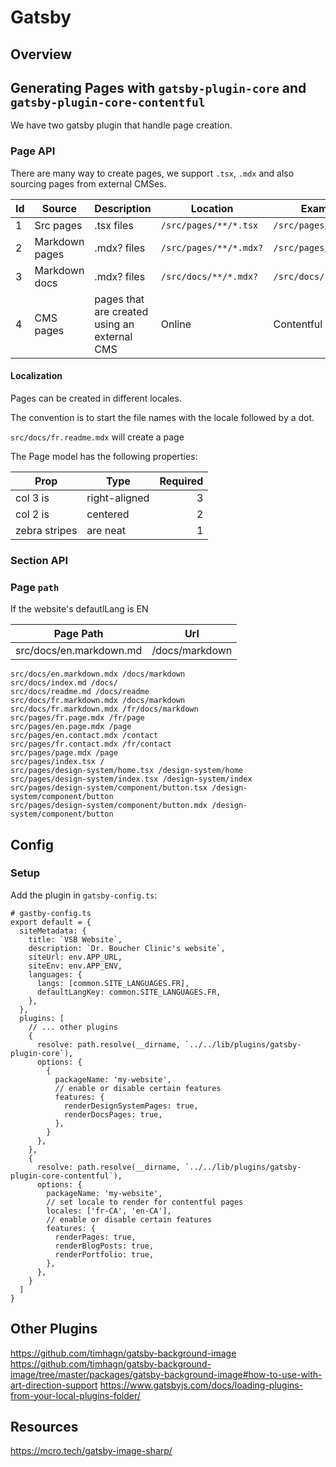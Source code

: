 # Gatsby

## Overview

## Generating Pages with `gatsby-plugin-core` and `gatsby-plugin-core-contentful`

We have two gatsby plugin that handle page creation.

### Page API

There are many way to create pages, we support `.tsx`, `.mdx` and also sourcing pages from external CMSes.

| Id  | Source         | Description                                  | Location               | Example               |
| --- | -------------- | -------------------------------------------- | ---------------------- | --------------------- |
| 1   | Src pages      | .tsx files                                   | `/src/pages/**/*.tsx`  | `/src/pages/404.tsx`  |
| 2   | Markdown pages | .mdx? files                                  | `/src/pages/**/*.mdx?` | `/src/pages/404.mdx`  |
| 3   | Markdown docs  | .mdx? files                                  | `/src/docs/**/*.mdx?`  | `/src/docs/readme.md` |
| 4   | CMS pages      | pages that are created using an external CMS | Online                 | Contentful page       |

#### Localization

Pages can be created in different locales.

The convention is to start the file names with the locale followed by a dot.

`src/docs/fr.readme.mdx` will create a page

The Page model has the following properties:

| Prop          | Type          | Required |
| ------------- | ------------- | -------: |
| col 3 is      | right-aligned |        3 |
| col 2 is      | centered      |        2 |
| zebra stripes | are neat      |        1 |

### Section API

### Page `path`

If the website's defautlLang is EN

| Page Path               | Url            |
| ----------------------- | -------------- |
| src/docs/en.markdown.md | /docs/markdown |

```
src/docs/en.markdown.mdx /docs/markdown
src/docs/index.md /docs/
src/docs/readme.md /docs/readme
src/docs/fr.markdown.mdx /docs/markdown
src/docs/fr.markdown.mdx /fr/docs/markdown
src/pages/fr.page.mdx /fr/page
src/pages/en.page.mdx /page
src/pages/en.contact.mdx /contact
src/pages/fr.contact.mdx /fr/contact
src/pages/page.mdx /page
src/pages/index.tsx /
src/pages/design-system/home.tsx /design-system/home
src/pages/design-system/index.tsx /design-system/index
src/pages/design-system/component/button.tsx /design-system/component/button
src/pages/design-system/component/button.mdx /design-system/component/button
```

## Config

### Setup

Add the plugin in `gatsby-config.ts`:

```tsx
# gastby-config.ts
export default = {
  siteMetadata: {
    title: `VSB Website`,
    description: `Dr. Boucher Clinic's website`,
    siteUrl: env.APP_URL,
    siteEnv: env.APP_ENV,
    languages: {
      langs: [common.SITE_LANGUAGES.FR],
      defaultLangKey: common.SITE_LANGUAGES.FR,
    },
  },
  plugins: [
    // ... other plugins
    {
      resolve: path.resolve(__dirname, `../../lib/plugins/gatsby-plugin-core`),
      options: {
        {
          packageName: 'my-website',
          // enable or disable certain features
          features: {
            renderDesignSystemPages: true,
            renderDocsPages: true,
          },
        }
      },
    },
    {
      resolve: path.resolve(__dirname, `../../lib/plugins/gatsby-plugin-core-contentful`),
      options: {
        packageName: 'my-website',
        // set locale to render for contentful pages
        locales: ['fr-CA', 'en-CA'],
        // enable or disable certain features
        features: {
          renderPages: true,
          renderBlogPosts: true,
          renderPortfolio: true,
        },
      },
    }
  ]
}

```

## Other Plugins

https://github.com/timhagn/gatsby-background-image
https://github.com/timhagn/gatsby-background-image/tree/master/packages/gatsby-background-image#how-to-use-with-art-direction-support
https://www.gatsbyjs.com/docs/loading-plugins-from-your-local-plugins-folder/

## Resources

https://mcro.tech/gatsby-image-sharp/
